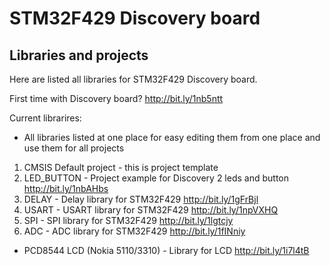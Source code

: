 # STM32F429 Discovery board
## Libraries and projects

Here are listed all libraries for STM32F429 Discovery board.

First time with Discovery board?
http://bit.ly/1nb5ntt

Current librarires:

- All libraries listed at one place for easy editing them from one place and use them for all projects

1. CMSIS Default project - this is project template
2. LED_BUTTON - Project example for Discovery 2 leds and button
http://bit.ly/1nbAHbs
3. DELAY - Delay library for STM32F429
http://bit.ly/1gFrBjl
4. USART - USART library for STM32F429
http://bit.ly/1npVXHQ
5. SPI - SPI library for STM32F429
http://bit.ly/1lgtcjy
6. ADC - ADC library for STM32F429
http://bit.ly/1fINniy

- PCD8544 LCD (Nokia 5110/3310) - Library for LCD
http://bit.ly/1i7l4tB